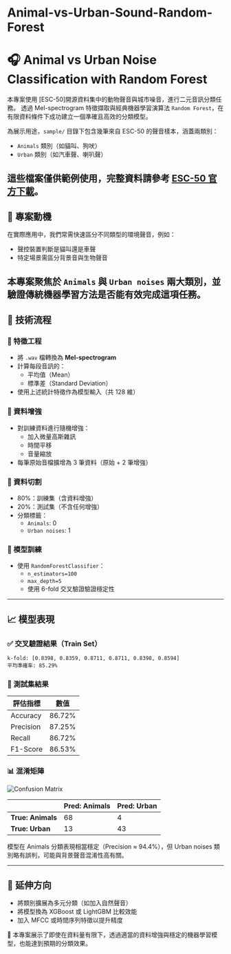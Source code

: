 # Animal-vs-Urban-Sound-Random-Forest
# 🎧 Animal vs Urban Noise Classification with Random Forest

本專案使用 [ESC-50]開源資料集中的動物聲音與城市噪音，進行二元音訊分類任務。
透過 Mel-spectrogram 特徵擷取與經典機器學習演算法 `Random Forest`，在有限資料條件下成功建立一個準確且高效的分類模型。

為展示用途，`sample/` 目錄下包含幾筆來自 ESC-50 的聲音樣本，涵蓋兩類別：

- `Animals` 類別（如貓叫、狗吠）
- `Urban` 類別（如汽車聲、喇叭聲）

這些檔案僅供範例使用，完整資料請參考 [ESC-50 官方下載](https://github.com/karoldvl/ESC-50)。
---

## 📌 專案動機

在實際應用中，我們常需快速區分不同類型的環境聲音，例如：
- 聲控裝置判斷是貓叫還是車聲
- 特定場景需區分背景音與生物聲音

本專案聚焦於 `Animals` 與 `Urban noises` 兩大類別，並驗證傳統機器學習方法是否能有效完成這項任務。
---

## 🔧 技術流程

### 🎼 特徵工程
- 將 `.wav` 檔轉換為 **Mel-spectrogram**
- 計算每段音訊的：
  - 平均值（Mean）
  - 標準差（Standard Deviation）
- 使用上述統計特徵作為模型輸入（共 128 維）

### 🔁 資料增強
- 對訓練資料進行隨機增強：
  - 加入微量高斯雜訊
  - 時間平移
  - 音量縮放
- 每筆原始音檔擴增為 3 筆資料（原始 + 2 筆增強）

### 📂 資料切割
- 80%：訓練集（含資料增強）
- 20%：測試集（不含任何增強）
- 分類標籤：
  - `Animals`: 0
  - `Urban noises`: 1

### 🧠 模型訓練
- 使用 `RandomForestClassifier`：
  - `n_estimators=100`
  - `max_depth=5`
  - 使用 6-fold 交叉驗證驗證穩定性
---

## 📈 模型表現

### ✅ 交叉驗證結果（Train Set）
```
k-fold: [0.8398, 0.8359, 0.8711, 0.8711, 0.8398, 0.8594]
平均準確率: 85.29%
```

### 🧪 測試集結果

| 評估指標    | 數值     |
|-------------|----------|
| Accuracy    | 86.72%   |
| Precision   | 87.25%   |
| Recall      | 86.72%   |
| F1-Score    | 86.53%   |

### 📊 混淆矩陣

![Confusion Matrix](random_forest_confusion_matrix.png)

|               | Pred: Animals | Pred: Urban |
|---------------|----------------|--------------|
| **True: Animals** | 68             | 4            |
| **True: Urban**   | 13             | 43           |

模型在 Animals 分類表現相當穩定（Precision ≈ 94.4%），但 Urban noises 類別略有誤判，可能與背景聲音混淆性高有關。

---

## 🔮 延伸方向

- 將類別擴展為多元分類（如加入自然聲音）
- 將模型換為 XGBoost 或 LightGBM 比較效能
- 加入 MFCC 或時間序列特徵以提升精度

📌 本專案展示了即使在資料量有限下，透過適當的資料增強與穩定的機器學習模型，也能達到預期的分類效果。
